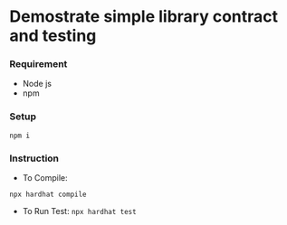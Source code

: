# Demostrate simple library contract and testing

### Requirement 
- Node js
- npm

### Setup
```
npm i
```

### Instruction
- To Compile:
```
npx hardhat compile
```
- To Run Test:
``
npx hardhat test
``